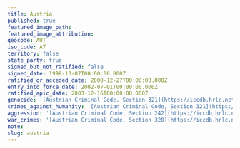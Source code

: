 ```yaml
---
title: Austria
published: true
featured_image_path:
featured_image_attribution:
geocode: AUT
iso_code: AT
territory: false
state_party: true
signed_but_not_ratified: false
signed_date: 1998-10-07T00:00:00.000Z
ratified_or_acceded_date: 2000-12-27T00:00:00.000Z
entry_into_force_date: 2002-07-01T00:00:00.000Z
ratified_apic_date: 2003-12-16T00:00:00.000Z
genocide: '[Austrian Criminal Code, Section 321](https://iccdb.hrlc.net/data/doc/112/)'
crimes_against_humanity: '[Austrian Criminal Code, Section 321](https://iccdb.hrlc.net/data/doc/112/)'
aggression: '[Austrian Criminal Code, Section 242](https://iccdb.hrlc.net/data/doc/112/)'
war_crimes: '[Austrian Criminal Code, Section 320](https://iccdb.hrlc.net/data/doc/112/)'
note:
slug: austria
---
```



